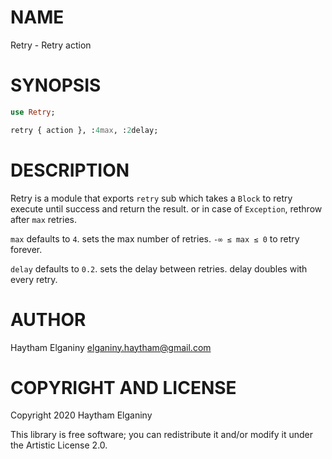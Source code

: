 NAME
====

Retry - Retry action

SYNOPSIS
========

```raku
use Retry;

retry { action }, :4max, :2delay;
```

DESCRIPTION
===========

Retry is a module that exports `retry` sub which takes a `Block` to retry execute until success and return the result. or in case of `Exception`, rethrow after `max` retries.

`max` defaults to `4`. sets the max number of retries. `-∞ ≤ max ≤ 0` to retry forever.

`delay` defaults to `0.2`. sets the delay between retries. delay doubles with every retry.

AUTHOR
======

Haytham Elganiny <elganiny.haytham@gmail.com>

COPYRIGHT AND LICENSE
=====================

Copyright 2020 Haytham Elganiny

This library is free software; you can redistribute it and/or modify it under the Artistic License 2.0.

